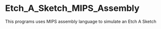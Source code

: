# Etch_A_Sketch_MIPS_Assembly
This programs uses MIPS assembly language to simulate an Etch A Sketch
